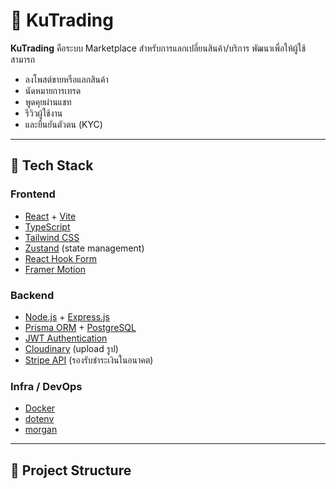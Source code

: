 # 🛒 KuTrading

**KuTrading** คือระบบ Marketplace สำหรับการแลกเปลี่ยนสินค้า/บริการ พัฒนาเพื่อให้ผู้ใช้สามารถ  
- ลงโพสต์ขายหรือแลกสินค้า  
- นัดหมายการเทรด  
- พูดคุยผ่านแชท  
- รีวิวผู้ใช้งาน  
- และยืนยันตัวตน (KYC)  

---

## 🚀 Tech Stack

### Frontend
- [React](https://react.dev/) + [Vite](https://vitejs.dev/)  
- [TypeScript](https://www.typescriptlang.org/)  
- [Tailwind CSS](https://tailwindcss.com/)  
- [Zustand](https://github.com/pmndrs/zustand) (state management)  
- [React Hook Form](https://react-hook-form.com/)  
- [Framer Motion](https://www.framer.com/motion/)  

### Backend
- [Node.js](https://nodejs.org/) + [Express.js](https://expressjs.com/)  
- [Prisma ORM](https://www.prisma.io/) + [PostgreSQL](https://www.postgresql.org/)  
- [JWT Authentication](https://jwt.io/)  
- [Cloudinary](https://cloudinary.com/) (upload รูป)  
- [Stripe API](https://stripe.com/) (รองรับชำระเงินในอนาคต)  

### Infra / DevOps
- [Docker](https://www.docker.com/)  
- [dotenv](https://github.com/motdotla/dotenv)  
- [morgan](https://github.com/expressjs/morgan)  

---

## 📂 Project Structure

